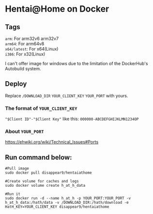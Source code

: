 # Hentai@Home on Docker

## Tags

`arm`: For arm32v6 arm32v7  
`arm64`: For arm64v8  
`x64/latest`: For x64(Linux)  
`i386`: For x32(Linux)  

I can't offer image for windows due to the limitation of the DockerHub's Autobuild system.

## Deploy

Replace `/DOWNLOAD_DIR` `YOUR_CLIENT_KEY` `YOUR_PORT` with yours.

### The format of `YOUR_CLIENT_KEY`

`"$Client ID"-"$Client Key"` like this: `000000-ABCDEFGHIJKLMN1234OP`

### About `YOUR_PORT`

https://ehwiki.org/wiki/Technical_Issues#Ports 

## Run command below:
	#Pull image
	sudo docker pull disappear9/hentaiathome

	#Create volume for caches and logs
	sudo docker volume create h_at_h_data
	
	#Run it
	sudo docker run -d --name h_at_h -p YOUR_PORT:YOUR_PORT -v h_at_h_data:/hath/data -v /DOWNLOAD_DIR:/hath/download -e HatH_KEY=YOUR_CLIENT_KEY disappear9/hentaiathome


